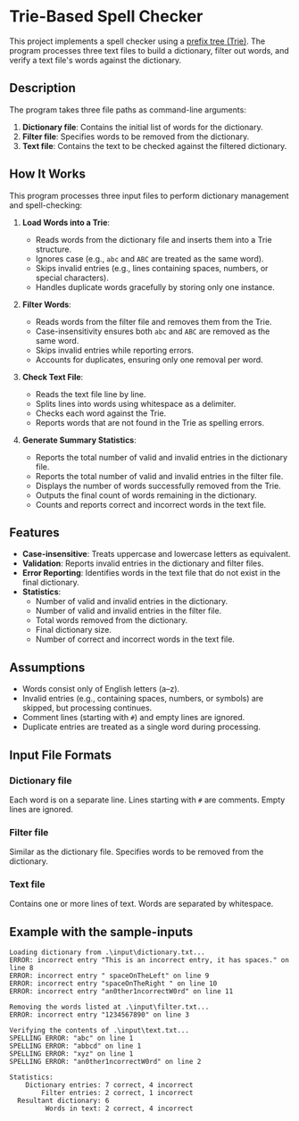 # Trie-Based Spell Checker

This project implements a spell checker using a [prefix tree (Trie)](https://en.wikipedia.org/wiki/Trie). The program processes three text files to build a dictionary, filter out words, and verify a text file's words against the dictionary.

## Description

The program takes three file paths as command-line arguments:

1. **Dictionary file**: Contains the initial list of words for the dictionary.
2. **Filter file**: Specifies words to be removed from the dictionary.
3. **Text file**: Contains the text to be checked against the filtered dictionary.

## How It Works

This program processes three input files to perform dictionary management and spell-checking:

1. **Load Words into a Trie**:
   - Reads words from the dictionary file and inserts them into a Trie structure.
   - Ignores case (e.g., `abc` and `ABC` are treated as the same word).
   - Skips invalid entries (e.g., lines containing spaces, numbers, or special characters).
   - Handles duplicate words gracefully by storing only one instance.

2. **Filter Words**:
   - Reads words from the filter file and removes them from the Trie.
   - Case-insensitivity ensures both `abc` and `ABC` are removed as the same word.
   - Skips invalid entries while reporting errors.
   - Accounts for duplicates, ensuring only one removal per word.

3. **Check Text File**:
   - Reads the text file line by line.
   - Splits lines into words using whitespace as a delimiter.
   - Checks each word against the Trie.
   - Reports words that are not found in the Trie as spelling errors.

4. **Generate Summary Statistics**:
   - Reports the total number of valid and invalid entries in the dictionary file.
   - Reports the total number of valid and invalid entries in the filter file.
   - Displays the number of words successfully removed from the Trie.
   - Outputs the final count of words remaining in the dictionary.
   - Counts and reports correct and incorrect words in the text file.

## Features

- **Case-insensitive**: Treats uppercase and lowercase letters as equivalent.
- **Validation**: Reports invalid entries in the dictionary and filter files.
- **Error Reporting**: Identifies words in the text file that do not exist in the final dictionary.
- **Statistics**:
  - Number of valid and invalid entries in the dictionary.
  - Number of valid and invalid entries in the filter file.
  - Total words removed from the dictionary.
  - Final dictionary size.
  - Number of correct and incorrect words in the text file.

## Assumptions

- Words consist only of English letters (a–z).
- Invalid entries (e.g., containing spaces, numbers, or symbols) are skipped, but processing continues.
- Comment lines (starting with `#`) and empty lines are ignored.
- Duplicate entries are treated as a single word during processing.

## Input File Formats

### Dictionary file

Each word is on a separate line. Lines starting with `#` are comments. Empty lines are ignored.

### Filter file

Similar as the dictionary file. Specifies words to be removed from the dictionary.

### Text file

Contains one or more lines of text. Words are separated by whitespace.

## Example with the sample-inputs
    Loading dictionary from .\input\dictionary.txt...
    ERROR: incorrect entry "This is an incorrect entry, it has spaces." on line 8
    ERROR: incorrect entry " spaceOnTheLeft" on line 9
    ERROR: incorrect entry "spaceOnTheRight " on line 10
    ERROR: incorrect entry "an0ther1ncorrectW0rd" on line 11
    
    Removing the words listed at .\input\filter.txt...
    ERROR: incorrect entry "1234567890" on line 3
    
    Verifying the contents of .\input\text.txt...
    SPELLING ERROR: "abc" on line 1
    SPELLING ERROR: "abbcd" on line 1
    SPELLING ERROR: "xyz" on line 1
    SPELLING ERROR: "an0ther1ncorrectW0rd" on line 2
    
    Statistics:
        Dictionary entries: 7 correct, 4 incorrect
            Filter entries: 2 correct, 1 incorrect
      Resultant dictionary: 6
             Words in text: 2 correct, 4 incorrect
